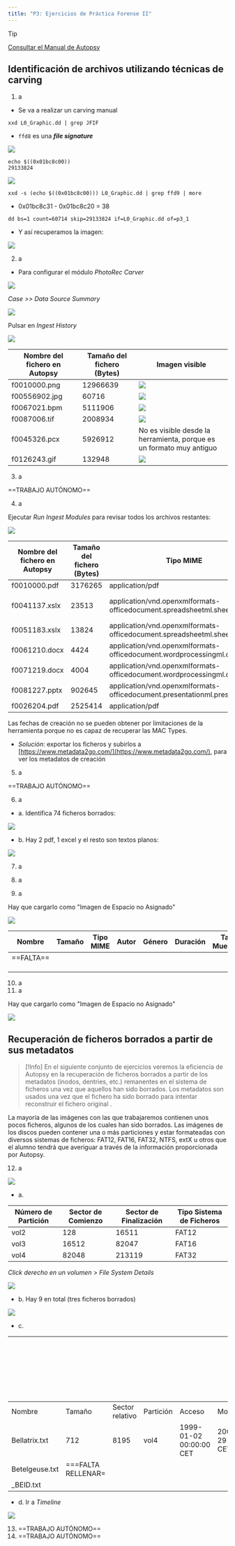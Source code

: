 ```yaml
---
title: "P3: Ejercicios de Práctica Forense II"
---
```

> [!Tip]
> [Consultar el Manual de Autopsy](https://sleuthkit.org/autopsy/docs/user-docs/4.19.1/)


## Identificación de archivos utilizando técnicas de carving

1. a

- Se va a realizar un carving manual

```shell
xxd L0_Graphic.dd | grep JFIF
```

- `ffd8` es una ***file signature***

![](img/Pasted%20image%2020241018121617.png)

```shell
echo $((0x01bc8c00))
29133824
```

![](img/Pasted%20image%2020241018121938.png)

```shell
xxd -s (echo $((0x01bc8c00))) L0_Graphic.dd | grep ffd9 | more
```

- 0x01bc8c31 - 0x01bc8c20 = 38

```shell
dd bs=1 count=60714 skip=29133824 if=L0_Graphic.dd of=p3_1
```

- Y así recuperamos la imagen:

![](img/Pasted%20image%2020241018123126.png)

2. a

- Para configurar el módulo *PhotoRec Carver*

![](img/Pasted%20image%2020241011123551.png)

*Case >> Data Source Summary*

![](img/Pasted%20image%2020241011124310.png)

Pulsar en *Ingest History*

![](img/Pasted%20image%2020241011124357.png)


| Nombre del fichero en Autopsy | Tamaño del fichero (Bytes) | Imagen visible                                                       |
| ----------------------------- | -------------------------- | -------------------------------------------------------------------- |
| f0010000.png                  | 12966639                   | ![](img/Pasted%20image%2020241011131503.png)                         |
| f00556902.jpg                 | 60716                      | ![](img/Pasted%20image%2020241011131437.png)                         |
| f0067021.bpm                  | 5111906                    | ![](img/Pasted%20image%2020241011131416.png)                         |
| f0087006.tif                  | 2008934                    | ![](img/Pasted%20image%2020241011131354.png)                         |
| f0045326.pcx                  | 5926912                    | No es visible desde la herramienta, porque es un formato muy antiguo |
| f0126243.gif                  | 132948                     | ![](img/Pasted%20image%2020241011131906.png)                         |



3. a

==TRABAJO AUTÓNOMO==

4. a

Ejecutar *Run Ingest Modules* para revisar todos los archivos restantes:

![](img/Pasted%20image%2020241011132658.png)

| Nombre del fichero en Autopsy | Tamaño del fichero (Bytes) | Tipo MIME                                                                 | Fecha Creación del Documento |
| ----------------------------- | -------------------------- | ------------------------------------------------------------------------- | ---------------------------- |
| f0010000.pdf                  | 3176265                    | application/pdf                                                           | ==FALTA==                    |
| f0041137.xslx                 | 23513                      | application/vnd.openxmlformats-officedocument.spreadsheetml.sheet         | 2012-06-13 17:56:47Z         |
| f0051183.xslx                 | 13824                      | application/vnd.openxmlformats-officedocument.spreadsheetml.sheet         | ==FALTA==                    |
| f0061210.docx                 | 4424                       | application/vnd.openxmlformats-officedocument.wordprocessingml.document   | ==FALTA==                    |
| f0071219.docx                 | 4004                       | application/vnd.openxmlformats-officedocument.wordprocessingml.document   | ==FALTA==                    |
| f0081227.pptx                 | 902645                     | application/vnd.openxmlformats-officedocument.presentationml.presentation | ==FALTA==                    |
| f0026204.pdf                  | 2525414                    | application/pdf                                                           | ==FALTA==                    |

Las fechas de creación no se pueden obtener por limitaciones de la herramienta porque no es capaz de recuperar las MAC Types.
- *Solución*: exportar los ficheros y subirlos a [https://www.metadata2go.com/](https://www.metadata2go.com/), para ver los metadatos de creación

5. a

==TRABAJO AUTÓNOMO==

6. a
- a. Identifica 74 ficheros borrados:

![](img/Pasted%20image%2020241011140107.png)

- b. Hay 2 pdf, 1 excel y el resto son textos planos:

![](img/Pasted%20image%2020241011140219.png)

7. a
8. a


9. a

Hay que cargarlo como "Imagen de Espacio no Asignado"

![](img/Pasted%20image%2020241018141028.png)

| Nombre    | Tamaño | Tipo MIME | Autor | Género | Duración | Tasa Muestreo |
| --------- | ------ | --------- | ----- | ------ | -------- | ------------- |
| ==FALTA== |        |           |       |        |          |               |
|           |        |           |       |        |          |               |
|           |        |           |       |        |          |               |
|           |        |           |       |        |          |               |

10. a
11. a

Hay que cargarlo como "Imagen de Espacio no Asignado"

![](img/Pasted%20image%2020241018142919.png)

## Recuperación de ficheros borrados a partir de sus metadatos

>[!Info]
>En el siguiente conjunto de ejercicios veremos la eficiencia de Autopsy en la recuperación de ficheros borrados a partir de los metadatos (inodos, dentries, etc.) remanentes en el sistema de ficheros una vez que aquellos han sido borrados. Los metadatos son usados una vez que el fichero ha sido borrado para intentar reconstruir el fichero original .
>
La mayoría de las imágenes con las que trabajaremos contienen unos pocos ficheros, algunos de los cuales han sido borrados. Las imágenes de los discos pueden contener una o más particiones y estar formateadas con diversos sistemas de ficheros: FAT12, FAT16, FAT32, NTFS, extX u otros que el alumno tendrá que averiguar a través de la información proporcionada por Autopsy.

12. a

![](img/Pasted%20image%2020241018132729.png)

- a.

| Número de Partición | Sector de Comienzo | Sector de Finalización | Tipo Sistema de Ficheros |
| ------------------- | ------------------ | ---------------------- | ------------------------ |
| vol2                | 128                | 16511                  | FAT12                    |
| vol3                | 16512              | 82047                  | FAT16                    |
| vol4                | 82048              | 213119                 | FAT32                    |

*Click derecho en un volumen* > *File System Details*

![](img/Pasted%20image%2020241018133235.png)

- b. Hay 9 en total (tres ficheros borrados)

![](img/Pasted%20image%2020241018133642.png)

- c.

|                |                    |                 |           |                         |                         | MAC times por cada fichero antes del borrado (GMT) |
| -------------- | ------------------ | --------------- | --------- | :---------------------- | :---------------------- | :------------------------------------------------- |
| Nombre         | Tamaño             | Sector relativo | Partición | Acceso                  | Modificación            | Creación                                           |
| Bellatrix.txt  | 712                | 8195            | vol4      | 1999-01-02 00:00:00 CET | 2000-02-29 14:13:00 CET | 2011-12-25 14:02:014 CET                           |
| Betelgeuse.txt | ===FALTA RELLENAR= |                 |           |                         |                         |                                                    |
| _BEID.txt      |                    |                 |           |                         |                         |                                                    |

- d. Ir a *Timeline*

![](img/Pasted%20image%2020241018135835.png)

13. ==TRABAJO AUTÓNOMO==
14. ==TRABAJO AUTÓNOMO==